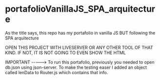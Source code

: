 # portafolioVanillaJS_SPA_arquitecture
As the title says, this repo has my portafolio in vanilla JS BUT  following the SPA arquitecture

OPEN THIS PROJECT WITH LIVESERVER OR ANY OTHER TOOL OF THAT KIND. IF NOT, IT IS NOT GOING TO EVEN SHOW THE HTML

IMPORTANT -----> To run this portafolio, previously you needed to open db.json using json-server. To make the testing easer I added an object called lenData to Router.js which contains that info.
